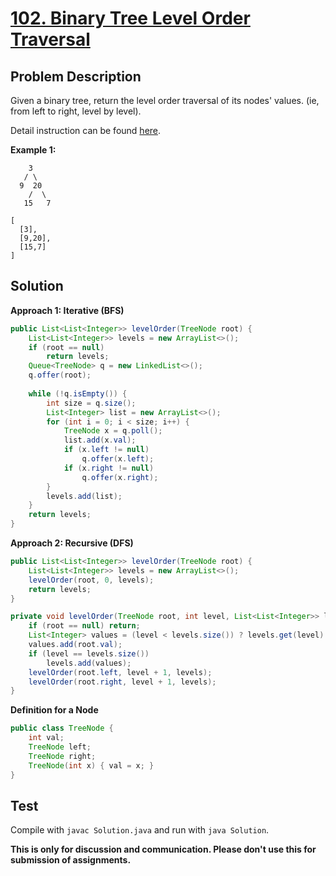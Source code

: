 # [102. Binary Tree Level Order Traversal][title]

## Problem Description

Given a binary tree, return the level order traversal of its nodes' values. (ie, from left to right, level by level).

Detail instruction can be found [here][title].

**Example 1:**

```
    3
   / \
  9  20
    /  \
   15   7

[
  [3],
  [9,20],
  [15,7]
]
```

## Solution

**Approach 1: Iterative (BFS)**

```java
public List<List<Integer>> levelOrder(TreeNode root) {
    List<List<Integer>> levels = new ArrayList<>();
    if (root == null)
        return levels;
    Queue<TreeNode> q = new LinkedList<>();
    q.offer(root);
    
    while (!q.isEmpty()) {
        int size = q.size();
        List<Integer> list = new ArrayList<>();
        for (int i = 0; i < size; i++) {
            TreeNode x = q.poll();
            list.add(x.val);
            if (x.left != null)
                q.offer(x.left);
            if (x.right != null)
                q.offer(x.right);
        }
        levels.add(list);
    }
    return levels;
}
```

**Approach 2: Recursive (DFS)**

```java
public List<List<Integer>> levelOrder(TreeNode root) {
    List<List<Integer>> levels = new ArrayList<>();
    levelOrder(root, 0, levels);
    return levels;
}

private void levelOrder(TreeNode root, int level, List<List<Integer>> levels) {
    if (root == null) return;
    List<Integer> values = (level < levels.size()) ? levels.get(level) : new ArrayList<>();
    values.add(root.val);
    if (level == levels.size())
        levels.add(values);
    levelOrder(root.left, level + 1, levels);
    levelOrder(root.right, level + 1, levels);
}
```

**Definition for a Node**

```java
public class TreeNode {
    int val;
    TreeNode left;
    TreeNode right;
    TreeNode(int x) { val = x; }
}
```

## Test

Compile with `javac Solution.java` and run with `java Solution`.


**This is only for discussion and communication. Please don't use this for submission of assignments.**

[title]: https://leetcode.com/problems/binary-tree-level-order-traversal/
